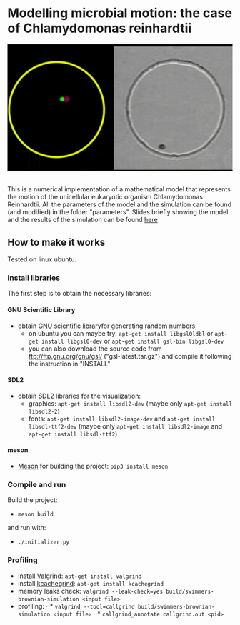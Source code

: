 # Modelling microbial motion: the case of Chlamydomonas reinhardtii

![comparison between an actual mesurement of the cell motion and the simulation of the model](comparison.gif)

##
This is a numerical implementation of a mathematical model that represents the motion of the unicellular eukaryotic organism Chlamydomonas Reinhardtii. All the parameters of the model and the simulation can be found (and modified) in the folder "parameters". Slides briefly showing the model and the results of the simulation can be found [here](https://lucapizzagalli.github.io/Projects/Thesis/thesis_slides.html)


## How to make it works
Tested on linux ubuntu.

### Install libraries
The first step is to obtain the necessary libraries:

#### GNU Scientific Library
- obtain [GNU scientific library](www.gnu.org/software/gsl/doc/html/index.html)for generating random numbers:
  * on ubuntu you can maybe try: ```apt-get install libgsl0ldbl``` or ```apt-get install libgsl0-dev``` or ```apt-get install gsl-bin libgsl0-dev```
  * you can also download the source code from <ftp://ftp.gnu.org/gnu/gsl/> ("gsl-latest.tar.gz") and compile it following the instruction in "INSTALL"

#### SDL2
- obtain [SDL2](www.libsdl.org) libraries for the visualization:
  * graphics: ```apt-get install libsdl2-dev``` (maybe only ```apt-get install libsdl2-2```)
  * fonts: ```apt-get install libsdl2-image-dev``` and ```apt-get install libsdl-ttf2-dev``` (maybe only ```apt-get install libsdl2-image``` and ```apt-get install libsdl-ttf2```)

#### meson
- [Meson](http://mesonbuild.com) for building the project:
```pip3 install meson```

### Compile and run
Build the project:
- ```meson build```

and run with:
- ```./initializer.py```

### Profiling
- install [Valgrind](http://valgrind.org/): ```apt-get install valgrind```
- install [kcachegrind](http://kcachegrind.sourceforge.net): ```apt-get install kcachegrind```
- memory leaks check: ```valgrind --leak-check=yes build/swimmers-brownian-simulation <input file>```
- profiling:
⋅⋅* ```valgrind --tool=callgrind build/swimmers-brownian-simulation <input file>```
⋅⋅* ```callgrind_annotate callgrind.out.<pid>```
